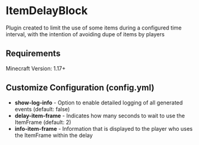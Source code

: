 # ItemDelayBlock

Plugin created to limit the use of some items during a configured time interval, with the intention of avoiding dupe of items by players


## Requirements

Minecraft Version: 1.17+


## Customize Configuration (config.yml)

- **show-log-info** - Option to enable detailed logging of all generated events (default: false)
- **delay-item-frame** - Indicates how many seconds to wait to use the ItemFrame (default: 2)
- **info-item-frame** - Information that is displayed to the player who uses the ItemFrame within the delay